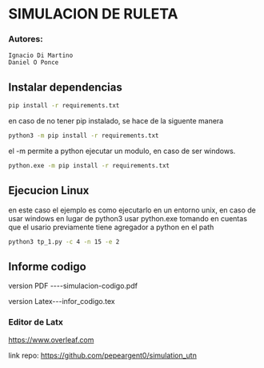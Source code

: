 # SIMULACION DE RULETA
### Autores: 
    Ignacio Di Martino
    Daniel O Ponce
## Instalar dependencias
```bash
pip install -r requirements.txt
```
en caso de no tener pip instalado, se hace de la siguente manera
```bash
python3 -m pip install -r requirements.txt
```
el -m permite a python ejecutar un modulo, en caso de ser windows.
```bash
python.exe -m pip install -r requirements.txt
```


## Ejecucion Linux
en este caso el ejemplo es como ejecutarlo en un entorno unix, 
en caso de usar windows en lugar de python3 usar python.exe tomando 
en cuentas que el usario previamente tiene agregador a python en el path
```bash linux
python3 tp_1.py -c 4 -n 15 -e 2
```

## Informe codigo 
version PDF ----simulacion-codigo.pdf

version Latex---infor_codigo.tex
### Editor de Latx
https://www.overleaf.com

link repo: https://github.com/pepeargent0/simulation_utn
